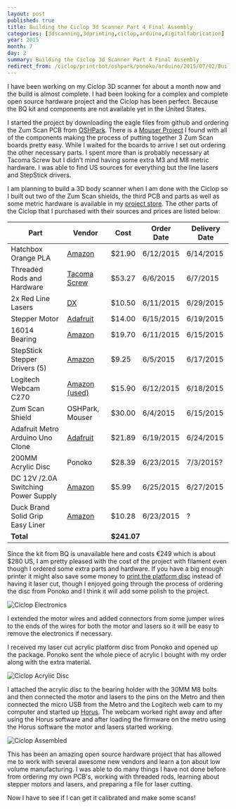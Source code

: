 ```yaml
---
layout: post
published: true
title: Building the Ciclop 3d Scanner Part 4 Final Assembly
categories: [3dscanning,3dprinting,ciclop,arduino,digitalfabrication]
year: 2015
month: 7
day: 2
summary: Building the Ciclop 3d Scanner Part 4 Final Assembly
redirect_from: /ciclop/printrbot/oshpark/ponoko/arduino/2015/07/02/Building-the-Ciclop-3d-Scanner-Part-4-Final-Assembly/
---
```


I have been working on my Ciclop 3D scanner for about a month now and the build is almost complete.  I had been looking for a complex and complete open source hardware project and the Ciclop has been perfect. Because the BQ kit and components are not available yet in the United States.  

I started the project by downloading the eagle files from github and ordering the Zum Scan PCB from [OSHPark](//garthvh.com/oshpark/ciclop/2015/06/05/Order-a-PCB-and-build-your-own-Zum-Scan-Shield-using-OSHPark).  There is a [Mouser Project](https://www.mouser.com/ProjectManager/ProjectDetail.aspx?AccessID=6952239cf8) I found with all of the components making the process of putting together 3 Zum Scan boards pretty easy. While I waited for the boards to arrive I set out ordering the other necessary parts. I spent more than is probably necessary at Tacoma Screw but I didn't mind having some extra M3 and M8 metric hardware. I was able to find US sources for everything but the line lasers and StepStick drivers.

I am planning to build a 3D body scanner when I am done with the Ciclop so I built out two of the Zum Scan shields, the third PCB and parts as well as some metric hardware is available in my [project store](//garthvh.com/store/).  The other parts of the Ciclop that I purchased with their sources and prices are listed below:

<div class="table-responsive">
  <table class="table">
    <thead>
      <tr>
        <th>Part</th>
        <th>Vendor</th>
        <th>Cost</th>
        <th>Order Date</th>
        <th>Delivery Date</th>
      </tr>
    </thead>
    <tbody>
      <tr>
        <td>Hatchbox Orange PLA</td>
        <td><a href="http://www.amazon.com/gp/product/B00J0EE1D4">Amazon</a></td>
        <td class="text-right">$21.90</td>
        <td>6/12/2015</td>
        <td>6/14/2015</td>
      </tr>
      <tr>
        <td>Threaded Rods and Hardware</td>
        <td><a href="http://www.tacomascrew.com/">Tacoma Screw</a></td>
        <td class="text-right">$53.27</td>
        <td>6/6/2015</td>
        <td>6/7/2015</td>
      </tr>
      <tr>
        <td>2x Red Line Lasers</td>
        <td><a href="http://www.dx.com/p/5mw-adjustable-focus-red-laser-line-module-4-5-5v-152279">DX</a></td>
        <td class="text-right">$10.50</td>
        <td>6/11/2015</td>
        <td>6/29/2015</td>
      </tr>
      <tr>
        <td>Stepper Motor</td>
        <td><a href="https://www.adafruit.com/products/324">Adafruit</a></td>
        <td class="text-right">$14.00</td>
        <td>6/15/2015</td>
        <td>6/19/2015</td>
      </tr>
      <tr>
        <td>16014 Bearing</td>
        <td><a href="http://www.amazon.com/WJB-Bearing-6006lbf-Dynamic-Capacity/dp/B007HRXJ7A">Amazon</a></td>
        <td class="text-right">$19.70</td>
        <td>6/11/2015</td>
        <td>6/15/2015</td>
      </tr>
      <tr>
        <td>StepStick Stepper Drivers (5)</td>
        <td><a href="http://www.amazon.com/gp/product/B00MQR93QC">Amazon</a></td>
        <td class="text-right">$9.25</td>
        <td>6/5/2015</td>
        <td>6/17/2015</td>
      </tr>
      <tr>
        <td>Logitech Webcam C270</td>
        <td><a href="http://www.amazon.com/Logitech-Webcam-Widescreen-Calling-Recording/dp/B004FHO5Y6/">Amazon (used)</a></td>
        <td class="text-right">$15.90</td>
        <td>6/12/2015</td>
        <td>6/18/2015</td>
      </tr>
      <tr>
        <td>Zum Scan Shield</td>
        <td>OSHPark, Mouser</td>
        <td class="text-right">$30.00</td>
        <td>6/4/2015</td>
        <td>6/15/2015</td>
      </tr>
      <tr>
        <td>Adafruit Metro Arduino Uno Clone</td>
        <td><a href="https://www.adafruit.com/products/2488">Adafruit</a></td>
        <td class="text-right">$21.89</td>
        <td>6/19/2015</td>
        <td>6/24/2015</td>
      </tr>
      <tr>
        <td>200MM Acrylic Disc</td>
        <td>Ponoko</td>
        <td class="text-right">$28.39</td>
        <td>6/23/2015</td>
        <td>7/3/2015?</td>
      </tr>
      <tr>
        <td>DC 12V /2.0A Switching Power Supply</td>
        <td><a href="http://www.amazon.com/gp/product/B00VDU9DYU">Amazon</a></td>
        <td class="text-right">$5.99</td>
        <td>6/25/2015</td>
        <td>6/27/2015</td>
      </tr>
      <tr>
        <td>Duck Brand Solid Grip Easy Liner</td>
        <td><a href="http://www.amazon.com/gp/product/B00C2LMJPY">Amazon</a></td>
        <td class="text-right">$10.28</td>
        <td>6/23/2015</td>
        <td>?</td>
      </tr>
      <tr>
        <td colspan="2"><strong>Total</strong></td>
        <td colspan="3"><strong>$241.07</strong></td>
      </tr>
    </tbody>
  </table>
</div>

Since the kit from BQ is unavailable here and costs €249 which is about $280 US, I am pretty pleased with the cost of the project with filament even though I ordered some extra parts and hardware.  If you have a big enough printer it might also save some money to [print the platform disc](http://www.thingiverse.com/thing:652032) instead of having it laser cut, though I enjoyed going through the process of ordering the disc from Ponoko and I think it will add some polish to the project.

<img alt="Ciclop Electronics" src="//garthvh.com/assets/img/ciclop/ciclop_camera_holder_electronics.jpg" class="img-responsive img-rounded" />

I extended the motor wires and added connectors from some jumper wires to the ends of the wires for both the motor and lasers so it will be easy to remove the electronics if necessary.

I received my laser cut acrylic platform disc from Ponoko and opened up the package.  Ponoko sent the whole piece of acrylic I bought with my order along with the extra material.

<img alt="Ciclop Acrylic Disc" src="//garthvh.com/assets/img/ciclop/ciclop_acrylic_disc.jpg" class="img-responsive img-rounded" />

I attached the acrylic disc to the bearing holder with the 30MM M8 bolts and then connected the motor and lasers to the pins on the Metro and then connected the micro USB from the Metro and the Logitech web cam to my computer and started up [Horus](http://diwo.bq.com/en/horus-released/). The webcam worked right away and after using the Horus software and after loading the firmware on the metro using the Horus software the motor and lasers started working.

<img alt="Ciclop Assembled" src="//garthvh.com/assets/img/ciclop/ciclop_assembled_4.jpg" class="img-responsive img-rounded" />

This has been an amazing open source hardware project that has allowed me to work with several awesome new vendors and learn a ton about low volume manufacturing. I was able to do many things I have not done before from ordering my own PCB's, working with threaded rods, learning about stepper motors and lasers, and preparing a file for laser cutting.

Now I have to see if I can get it calibrated and make some scans!
